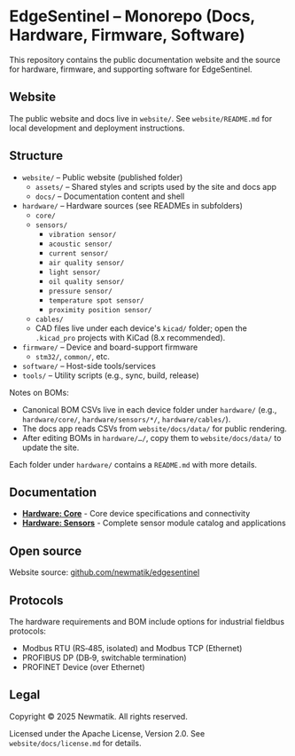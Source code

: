 # EdgeSentinel – Monorepo (Docs, Hardware, Firmware, Software)

This repository contains the public documentation website and the source for hardware, firmware, and supporting software for EdgeSentinel.

## Website

The public website and docs live in `website/`. See `website/README.md` for
local development and deployment instructions.

## Structure

- `website/` – Public website (published folder)
  - `assets/` – Shared styles and scripts used by the site and docs app
  - `docs/` – Documentation content and shell
- `hardware/` – Hardware sources (see READMEs in subfolders)
  - `core/`
  - `sensors/`
    - `vibration sensor/`
    - `acoustic sensor/`
    - `current sensor/`
    - `air quality sensor/`
    - `light sensor/`
    - `oil quality sensor/`
    - `pressure sensor/`
    - `temperature spot sensor/`
    - `proximity position sensor/`
  - `cables/`
  - CAD files live under each device's `kicad/` folder; open the `.kicad_pro` projects with KiCad (8.x recommended).
- `firmware/` – Device and board-support firmware
  - `stm32/`, `common/`, etc.
- `software/` – Host-side tools/services
- `tools/` – Utility scripts (e.g., sync, build, release)

Notes on BOMs:

- Canonical BOM CSVs live in each device folder under `hardware/` (e.g., `hardware/core/`, `hardware/sensors/*/`, `hardware/cables/`).
- The docs app reads CSVs from `website/docs/data/` for public rendering.
- After editing BOMs in `hardware/…/`, copy them to `website/docs/data/` to update the site.

Each folder under `hardware/` contains a `README.md` with more details.

## Documentation

- **[Hardware: Core](website/docs/edgesentinel-core.md)** - Core device specifications and connectivity
- **[Hardware: Sensors](website/docs/edgesentinel-sensors.md)** - Complete sensor module catalog and applications

## Open source

Website source: [github.com/newmatik/edgesentinel](https://github.com/newmatik/edgesentinel)

## Protocols

The hardware requirements and BOM include options for industrial fieldbus protocols:

- Modbus RTU (RS‑485, isolated) and Modbus TCP (Ethernet)
- PROFIBUS DP (DB‑9, switchable termination)
- PROFINET Device (over Ethernet)

## Legal

Copyright © 2025 Newmatik. All rights reserved.

Licensed under the Apache License, Version 2.0. See `website/docs/license.md` for details.
